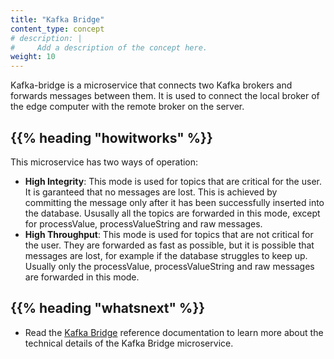 ```yaml
---
title: "Kafka Bridge"
content_type: concept
# description: |
#     Add a description of the concept here.
weight: 10
---
```


<!-- overview -->

Kafka-bridge is a microservice that connects two Kafka brokers and forwards
messages between them. It is used to connect the local broker of the edge computer
with the remote broker on the server.

<!-- body -->

## {{% heading "howitworks" %}}

This microservice has two ways of operation:

- **High Integrity**: This mode is used for topics that are critical for the
  user. It is garanteed that no messages are lost. This is achieved by
  committing the message only after it has been successfully inserted into the
  database. Ususally all the topics are forwarded in this mode, except for
  processValue, processValueString and raw messages.
- **High Throughput**: This mode is used for topics that are not critical for
  the user. They are forwarded as fast as possible, but it is possible that
  messages are lost, for example if the database struggles to keep up. Usually
  only the processValue, processValueString and raw messages are forwarded in
  this mode.

<!-- Optional section; add links to information related to this topic. -->

## {{% heading "whatsnext" %}}

- Read the [Kafka Bridge](/docs/reference/microservices/kafka-bridge/) reference documentation
  to learn more about the technical details of the Kafka Bridge microservice.